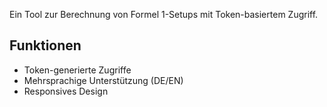 Ein Tool zur Berechnung von Formel 1-Setups mit Token-basiertem Zugriff.

## Funktionen
- Token-generierte Zugriffe
- Mehrsprachige Unterstützung (DE/EN)
- Responsives Design